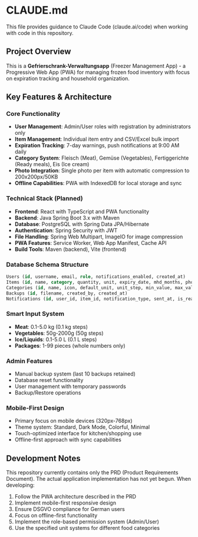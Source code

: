 # CLAUDE.md

This file provides guidance to Claude Code (claude.ai/code) when working with code in this repository.

## Project Overview

This is a **Gefrierschrank-Verwaltungsapp** (Freezer Management App) - a Progressive Web App (PWA) for managing frozen food inventory with focus on expiration tracking and household organization.

## Key Features & Architecture

### Core Functionality
- **User Management**: Admin/User roles with registration by administrators only
- **Item Management**: Individual item entry and CSV/Excel bulk import
- **Expiration Tracking**: 7-day warnings, push notifications at 9:00 AM daily
- **Category System**: Fleisch (Meat), Gemüse (Vegetables), Fertiggerichte (Ready meals), Eis (Ice cream)
- **Photo Integration**: Single photo per item with automatic compression to 200x200px/50KB
- **Offline Capabilities**: PWA with IndexedDB for local storage and sync

### Technical Stack (Planned)
- **Frontend**: React with TypeScript and PWA functionality
- **Backend**: Java Spring Boot 3.x with Maven
- **Database**: PostgreSQL with Spring Data JPA/Hibernate
- **Authentication**: Spring Security with JWT
- **File Handling**: Spring Web Multipart, ImageIO for image compression
- **PWA Features**: Service Worker, Web App Manifest, Cache API
- **Build Tools**: Maven (backend), Vite (frontend)

### Database Schema Structure
```sql
Users (id, username, email, role, notifications_enabled, created_at)
Items (id, name, category, quantity, unit, expiry_date, mhd_months, photo_path, user_id)
Categories (id, name, icon, default_unit, unit_step, min_value, max_value)
Backups (id, filename, created_by, created_at)
Notifications (id, user_id, item_id, notification_type, sent_at, is_read)
```

### Smart Input System
- **Meat**: 0.1-5.0 kg (0.1 kg steps)
- **Vegetables**: 50g-2000g (50g steps)
- **Ice/Liquids**: 0.1-5.0 L (0.1 L steps)
- **Packages**: 1-99 pieces (whole numbers only)

### Admin Features
- Manual backup system (last 10 backups retained)
- Database reset functionality
- User management with temporary passwords
- Backup/Restore operations

### Mobile-First Design
- Primary focus on mobile devices (320px-768px)
- Theme system: Standard, Dark Mode, Colorful, Minimal
- Touch-optimized interface for kitchen/shopping use
- Offline-first approach with sync capabilities

## Development Notes

This repository currently contains only the PRD (Product Requirements Document). The actual application implementation has not yet begun. When developing:

1. Follow the PWA architecture described in the PRD
2. Implement mobile-first responsive design
3. Ensure DSGVO compliance for German users
4. Focus on offline-first functionality
5. Implement the role-based permission system (Admin/User)
6. Use the specified unit systems for different food categories